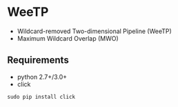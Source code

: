 # WeeTP
- Wildcard-removed Two-dimensional Pipeline (WeeTP)
- Maximum Wildcard Overlap (MWO)

## Requirements
- python 2.7+/3.0+
- click
```
sudo pip install click
```
